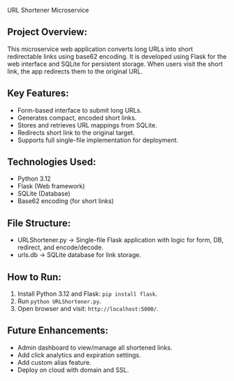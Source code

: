 URL Shortener Microservice 

Project Overview:
-----------------
This microservice web application converts long URLs into short redirectable links using base62 encoding. It is developed using Flask for the web interface and SQLite for persistent storage. When users visit the short link, the app redirects them to the original URL.

Key Features:
-------------
- Form-based interface to submit long URLs.
- Generates compact, encoded short links.
- Stores and retrieves URL mappings from SQLite.
- Redirects short link to the original target.
- Supports full single-file implementation for deployment.

Technologies Used:
------------------
- Python 3.12
- Flask (Web framework)
- SQLite (Database)
- Base62 encoding (for short links)

File Structure:
---------------
- URLShortener.py → Single-file Flask application with logic for form, DB, redirect, and encode/decode.
- urls.db         → SQLite database for link storage.

How to Run:
-----------
1. Install Python 3.12 and Flask: `pip install flask`.
2. Run `python URLShortener.py`.
3. Open browser and visit: `http://localhost:5000/`.

Future Enhancements:
--------------------
- Admin dashboard to view/manage all shortened links.
- Add click analytics and expiration settings.
- Add custom alias feature.
- Deploy on cloud with domain and SSL.
